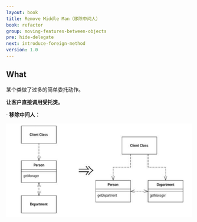 ```yaml
---
layout: book
title: Remove Middle Man（移除中间人）
book: refactor
group: moving-features-between-objects
pre: hide-delegate
next: introduce-foreign-method
version: 1.0
---
```



## What

某个类做了过多的简单委托动作。

**让客户直接调用受托类。**

·
**移除中间人：**

![Remove Middle Man](../images/remove-middle-man.png)